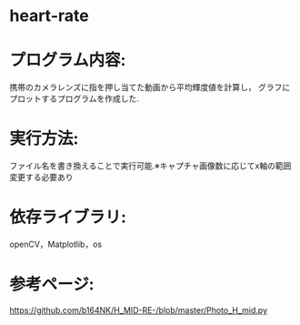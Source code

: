 # heart-rate
# プログラム内容:
携帯のカメラレンズに指を押し当てた動画から平均輝度値を計算し，
グラフにプロットするプログラムを作成した.
# 実行方法:
ファイル名を書き換えることで実行可能.※キャプチャ画像数に応じてx軸の範囲変更する必要あり
# 依存ライブラリ:
openCV，Matplotlib，os
# 参考ページ:
https://github.com/b164NK/H_MID-RE-/blob/master/Photo_H_mid.py

